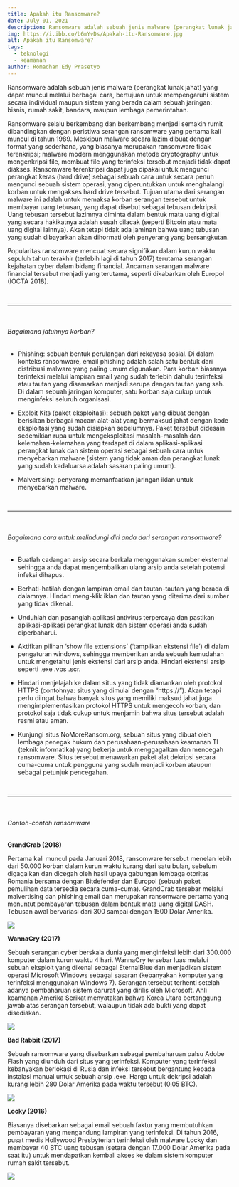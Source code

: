 ```yaml
---
title: Apakah itu Ransomware?
date: July 01, 2021
description: Ransomware adalah sebuah jenis malware (perangkat lunak jahat) yang dapat muncul melalui berbagai cara, bertujuan untuk mempengaruhi sistem secara individual maupun sistem yang berada dalam sebuah jaringan bisnis, rumah sakit, bandara, maupun lembaga pemerintahan.
img: https://i.ibb.co/b6mYvDs/Apakah-itu-Ransomware.jpg
alt: Apakah itu Ransomware?
tags: 
  - teknologi
  - keamanan
author: Romadhan Edy Prasetyo
---
```


<div class="text-justify grid gap-4">
  <p>Ransomware adalah sebuah jenis malware (perangkat lunak jahat) yang dapat muncul melalui berbagai cara, bertujuan untuk mempengaruhi sistem secara individual maupun sistem yang berada dalam sebuah jaringan: bisnis, rumah sakit, bandara, maupun lembaga pemerintahan.</p>
  <p>Ransomware selalu berkembang dan berkembang menjadi semakin rumit dibandingkan dengan peristiwa serangan ransomware yang pertama kali muncul di tahun 1989. Meskipun malware secara lazim dibuat dengan format yang sederhana, yang biasanya merupakan ransomware tidak terenkripsi; malware modern menggunakan metode cryptography untuk mengenkripsi file, membuat file yang terinfeksi tersebut menjadi tidak dapat diakses. Ransomware terenkripsi dapat juga dipakai untuk mengunci perangkat keras (hard drive) sebagai sebuah cara untuk secara penuh mengunci sebuah sistem operasi, yang diperuntukkan untuk menghalangi korban untuk mengakses hard drive tersebut. Tujuan utama dari serangan malware ini adalah untuk memaksa korban serangan tersebut untuk membayar uang tebusan, yang dapat disebut sebagai tebusan dekripsi. Uang tebusan tersebut lazimnya diminta dalam bentuk mata uang digital yang secara hakikatnya adalah susah dilacak (seperti Bitcoin atau mata uang digital lainnya). Akan tetapi tidak ada jaminan bahwa uang tebusan yang sudah dibayarkan akan dihormati oleh penyerang yang bersangkutan.</p>
  <p>Popularitas ransomware mencuat secara signifikan dalam kurun waktu sepuluh tahun terakhir (terlebih lagi di tahun 2017) terutama serangan kejahatan cyber dalam bidang financial. Ancaman serangan malware financial tersebut menjadi yang terutama, seperti dikabarkan oleh Europol (IOCTA 2018).</p>
</div>

<br>
<hr>
<br>

<div class="text-justify grid gap-4">
  <h6 class="ft-h text-primary font-bold">Bagaimana jatuhnya korban?</h6>
  <ul class="grid gap-2">
    <li>
      <p>Phishing: sebuah bentuk perulangan dari rekayasa sosial. Di dalam konteks ransomware, email phishing adalah salah satu bentuk dari distribusi malware yang paling umum digunakan. Para korban biasanya terinfeksi melalui lampiran email yang sudah terlebih dahulu terinfeksi atau tautan yang disamarkan menjadi serupa dengan tautan yang sah. Di dalam sebuah jaringan komputer, satu korban saja cukup untuk menginfeksi seluruh organisasi.</p>
    </li>
    <li>
      <p>Exploit Kits (paket eksploitasi): sebuah paket yang dibuat dengan berisikan berbagai macam alat-alat yang bermaksud jahat dengan kode eksploitasi yang sudah disiapkan sebelumnya. Paket tersebut didesain sedemikian rupa untuk mengeksploitasi masalah-masalah dan kelemahan-kelemahan yang terdapat di dalam aplikasi-aplikasi perangkat lunak dan sistem operasi sebagai sebuah cara untuk menyebarkan malware (sistem yang tidak aman dan perangkat lunak yang sudah kadaluarsa adalah sasaran paling umum).</p>
    </li>
    <li>
      <p>Malvertising: penyerang memanfaatkan jaringan iklan untuk menyebarkan malware.</p>
    </li>
  </ul>
</div>

<br>
<hr>
<br>

<div class="text-justify grid gap-4">
  <h6 class="ft-h text-primary font-bold">Bagaimana cara untuk melindungi diri anda dari serangan ransomware?</h6>
  <ul class="grid gap-2">
    <li>
      <p>Buatlah cadangan arsip secara berkala menggunakan sumber eksternal sehingga anda dapat mengembalikan ulang arsip anda setelah potensi infeksi dihapus. </p>
    </li>
    <li>
      <p>Berhati-hatilah dengan lampiran email dan tautan-tautan yang berada di dalamnya. Hindari meng-klik iklan dan tautan yang diterima dari sumber yang tidak dikenal.</p>
    </li>
    <li>
      <p>Unduhlah dan pasanglah aplikasi antivirus terpercaya dan pastikan aplikasi-aplikasi perangkat lunak dan sistem operasi anda sudah diperbaharui.</p>
    </li>
    <li>
      <p>Aktifkan pilihan ‘show file extensions’ (‘tampilkan ekstensi file’) di dalam pengaturan windows, sehingga memberikan anda sebuah kemudahan untuk mengetahui jenis ekstensi dari arsip anda. Hindari ekstensi arsip seperti .exe .vbs .scr.</p>
    </li>
    <li>
      <p>Hindari menjelajah ke dalam situs yang tidak diamankan oleh protokol HTTPS (contohnya: situs yang dimulai dengan “https://”). Akan tetapi perlu diingat bahwa banyak situs yang memiliki maksud jahat juga mengimplementasikan protokol HTTPS untuk mengecoh korban, dan protokol saja tidak cukup untuk menjamin bahwa situs tersebut adalah resmi atau aman.</p>
    </li>
    <li>
      <p>Kunjungi situs NoMoreRansom.org, sebuah situs yang dibuat oleh lembaga penegak hukum dan perusahaan-perusahaan keamanan TI (teknik informatika) yang bekerja untuk menggagalkan dan mencegah ransomware. Situs tersebut menawarkan paket alat dekripsi secara cuma-cuma untuk pengguna yang sudah menjadi korban ataupun sebagai petunjuk pencegahan.</p>
    </li>
  </ul>
</div>

<br>
<hr>
<br>

<div class="text-justify grid gap-4">
  <h6 class="ft-h text-primary font-bold">Contoh-contoh ransomware</h6>
  <p><b>GrandCrab (2018)</b></p>
  <p>Pertama kali muncul pada Januari 2018, ransomware tersebut menelan lebih dari 50.000 korban dalam kurun waktu kurang dari satu bulan, sebelum digagalkan dan dicegah oleh hasil upaya gabungan lembaga otoritas Romania bersama dengan Bitdefender dan Europol (sebuah paket pemulihan data tersedia secara cuma-cuma). GrandCrab tersebar melalui malvertising dan phishing email dan merupakan ransomware pertama yang menuntut pembayaran tebusan dalam bentuk mata uang digital DASH. Tebusan awal bervariasi dari 300 sampai dengan 1500 Dolar Amerika.</p>
  <img src="https://i.ibb.co/P9r00KZ/image.webp" class="article-img-vertical">
  <p><b>WannaCry (2017)</b></p>
  <p>Sebuah serangan cyber berskala dunia yang menginfeksi lebih dari 300.000 komputer dalam kurun waktu 4 hari. WannaCry tersebar luas melalui sebuah eksploit yang dikenal sebagai EternalBlue dan menjadikan sistem operasi Microsoft Windows sebagai sasaran (kebanyakan komputer yang terinfeksi menggunakan Windows 7). Serangan tersebut terhenti setelah adanya pembaharuan sistem darurat yang dirilis oleh Microsoft. Ahli keamanan Amerika Serikat menyatakan bahwa Korea Utara bertanggung jawab atas serangan tersebut, walaupun tidak ada bukti yang dapat disediakan.</p>
  <img src="https://i.ibb.co/GHcq7yG/image-1.webp" class="article-img-vertical">
  <p><b>Bad Rabbit (2017)</b></p>
  <p>Sebuah ransomware yang disebarkan sebagai pembaharuan palsu Adobe Flash yang diunduh dari situs yang terinfeksi. Komputer yang terinfeksi kebanyakan berlokasi di Rusia dan infeksi tersebut bergantung kepada instalasi manual untuk sebuah arsip .exe. Harga untuk dekripsi adalah kurang lebih 280 Dolar Amerika pada waktu tersebut (0.05 BTC).</p>
  <img src="https://i.ibb.co/x5yP1PN/image-2.webp" class="article-img-vertical">
  <p><b>Locky (2016)</b></p>
  <p>Biasanya disebarkan sebagai email sebuah faktur yang membutuhkan pembayaran yang mengandung lampiran yang terinfeksi. Di tahun 2016, pusat medis Hollywood Presbyterian terinfeksi oleh malware Locky dan membayar 40 BTC uang tebusan (setara dengan 17.000 Dolar Amerika pada saat itu) untuk mendapatkan kembali akses ke dalam sistem komputer rumah sakit tersebut.</p>
  <img src="https://i.ibb.co/x7T3CQX/image-3.webp" class="article-img-vertical">
</div>